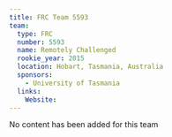 ```yaml
---
title: FRC Team 5593
team:
  type: FRC
  number: 5593
  name: Remotely Challenged
  rookie_year: 2015
  location: Hobart, Tasmania, Australia
  sponsors:
    - University of Tasmania
  links:
    Website: 
---
```

No content has been added for this team